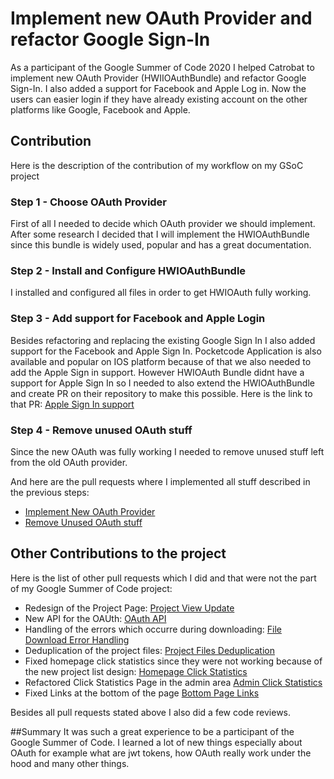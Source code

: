 # Implement new OAuth Provider and refactor Google Sign-In
As a participant of the Google Summer of Code 2020 I helped Catrobat to implement new OAuth Provider (HWIIOAuthBundle) and refactor Google Sign-In. 
I also added a support for Facebook and Apple Log in. Now the users can easier login if they have already existing account on the other platforms like Google, Facebook and Apple.
## Contribution
Here is the description of the contribution of my workflow on my GSoC project
### Step 1 - Choose OAuth Provider
First of all I needed to decide which OAuth provider we should implement. After some research I decided that I will implement the HWIOAuthBundle since this bundle is widely used, popular and has a great documentation.
### Step 2 - Install and Configure HWIOAuthBundle
I installed and configured all files in order to get HWIOAuth fully working.
### Step 3 - Add support for Facebook and Apple Login
Besides refactoring and replacing the existing Google Sign In I also added support for the Facebook and Apple Sign In.
Pocketcode Application is also available and popular on IOS platform because of that we also needed to add the Apple Sign in support.
However HWIOAuth Bundle didnt have a support for Apple Sign In so I needed to also extend the HWIOAuthBundle and create PR on their repository to make this possible.  Here is the link to that PR: [Apple Sign In support](https://github.com/hwi/HWIOAuthBundle/pull/1639)
### Step 4 - Remove unused OAuth stuff
Since the new OAuth was fully working I needed to remove unused stuff left from the old OAuth provider.

And here are the pull requests where I implemented all stuff described in the previous steps:
- [Implement New OAuth Provider](https://github.com/Catrobat/Catroweb/pull/573)
- [Remove Unused OAuth stuff](https://github.com/Catrobat/Catroweb/pull/782)

## Other Contributions to the project
Here is the list of other pull requests which I did and that were not the part of my Google Summer of Code project:
- Redesign of the Project Page: [Project View Update](https://github.com/Catrobat/Catroweb/pull/685)
- New API for the OAUth: [OAuth API](https://github.com/Catrobat/Catroweb/pull/685)
- Handling of the errors which occurre during downloading: [File Download Error Handling](https://github.com/Catrobat/Catroweb/pull/787)
- Deduplication of the project files: [Project Files Deduplication](https://github.com/Catrobat/Catroweb/pull/794)
- Fixed homepage click statistics since they were not working because of the new project list design: [Homepage Click Statistics](https://github.com/Catrobat/Catroweb/pull/830)
- Refactored Click Statistics Page in the admin area [Admin Click Statistics](https://github.com/Catrobat/Catroweb/pull/837)
- Fixed Links at the bottom of the page [Bottom Page Links](https://github.com/Catrobat/Catroweb/pull/838)

Besides all pull requests stated above I also did a few code reviews.

##Summary
It was such a great experience to be a participant of the Google Summer of Code. I learned a lot of new things especially about OAuth for example what are jwt tokens, how OAuth really work under the hood and many other things.  

